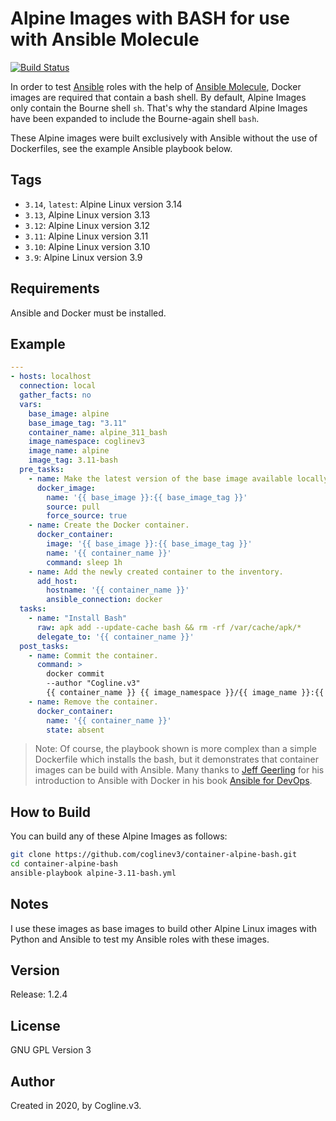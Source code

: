 # Alpine Images with BASH for use with Ansible Molecule

[![Build Status](https://travis-ci.org/coglinev3/container-alpine-bash.svg?branch=master)](https://travis-ci.org/coglinev3/container-alpine-bash)


In order to test [Ansible](https://docs.ansible.com/ansible/latest/index.html "Ansible Documentation") roles with the help of [Ansible Molecule](https://molecule.readthedocs.io/en/latest/ "Ansible Molecule Documentation"), Docker images are required that contain a bash shell. By default, Alpine Images only contain the Bourne shell `sh`. That's why the standard Alpine Images have been expanded to include the Bourne-again shell `bash`.

These Alpine images were built exclusively with Ansible without the use of Dockerfiles, see the example Ansible playbook below. 

## Tags

  - `3.14`, `latest`: Alpine Linux version 3.14
  - `3.13`, Alpine Linux version 3.13
  - `3.12`: Alpine Linux version 3.12
  - `3.11`: Alpine Linux version 3.11
  - `3.10`: Alpine Linux version 3.10
  - `3.9`: Alpine Linux version 3.9

## Requirements

Ansible and Docker must be installed.

## Example

```yml
---
- hosts: localhost
  connection: local
  gather_facts: no
  vars:
    base_image: alpine
    base_image_tag: "3.11"
    container_name: alpine_311_bash
    image_namespace: coglinev3
    image_name: alpine
    image_tag: 3.11-bash
  pre_tasks:
    - name: Make the latest version of the base image available locally.
      docker_image:
        name: '{{ base_image }}:{{ base_image_tag }}'
        source: pull
        force_source: true
    - name: Create the Docker container.
      docker_container:
        image: '{{ base_image }}:{{ base_image_tag }}'
        name: '{{ container_name }}'
        command: sleep 1h
    - name: Add the newly created container to the inventory.
      add_host:
        hostname: '{{ container_name }}'
        ansible_connection: docker
  tasks:
    - name: "Install Bash"
      raw: apk add --update-cache bash && rm -rf /var/cache/apk/*
      delegate_to: '{{ container_name }}'
  post_tasks:
    - name: Commit the container.
      command: >
        docker commit
        --author "Cogline.v3"
        {{ container_name }} {{ image_namespace }}/{{ image_name }}:{{ image_tag }}
    - name: Remove the container.
      docker_container:
        name: '{{ container_name }}'
        state: absent
```

> Note: Of course, the playbook shown is more complex than a simple Dockerfile which installs the bash, but it demonstrates that container images can be build with Ansible. Many thanks to [Jeff Geerling](https://www.jeffgeerling.com/) for his introduction to Ansible with Docker in his book [Ansible for DevOps](https://www.jeffgeerling.com/project/ansible-devops).

## How to Build

You can build any of these Alpine Images as follows:

```sh
git clone https://github.com/coglinev3/container-alpine-bash.git
cd container-alpine-bash
ansible-playbook alpine-3.11-bash.yml
```

## Notes

I use these images as base images to build other Alpine Linux images with Python and Ansible to test my Ansible roles with these images.

## Version

Release: 1.2.4

## License

GNU GPL Version 3

## Author

Created in 2020, by Cogline.v3.
